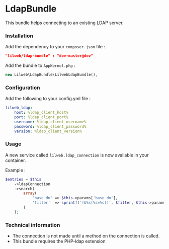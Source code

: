LdapBundle
==========

This bundle helps connecting to an existing LDAP server. 


### Installation

Add the dependency to your `composer.json` file :

```json
"lilweb/ldap-bundle" : "dev-master@dev"
```    
  
Add the bundle to `AppKernel.php` :

```php 
new Lilweb\LdapBundle\LilwebLdapBundle(),
```
  
### Configuration 

Add the following to your config.yml file :

```yaml
lilweb_ldap:
    host: %ldap_client_host%
    port: %ldap_client_port%
    username: %ldap_client_username%
    password: %ldap_client_password%
    version: %ldap_client_version%
```

### Usage

A new service called `lilweb.ldap_connection` is now available in your container. 

Example :

```php
$entries = $this
    ->ldapConnection
    ->search(
        array(
            'base_dn' => $this->params['base_dn'],
            'filter'  => sprintf('(&%s(%s=%s))', $filter, $this->params['name_attribute'], $this->ldapConnection->escape($username))
        )
    );
```


### Technical information

- The connection is not made until a method on the connection is called. 
- This bundle requires the PHP-ldap extension
